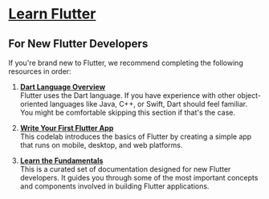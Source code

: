 # [Learn Flutter](https://docs.flutter.dev/get-started/learn-flutter)

## For New Flutter Developers

If you're brand new to Flutter, we recommend completing the following resources in order:

1. **[Dart Language Overview](https://dart.dev/overview)**  
   Flutter uses the Dart language. If you have experience with other object-oriented languages like Java, C++, or Swift, Dart should feel familiar. You might be comfortable skipping this section if that's the case.

2. **[Write Your First Flutter App](https://docs.flutter.dev/get-started/codelab)**  
   This codelab introduces the basics of Flutter by creating a simple app that runs on mobile, desktop, and web platforms.

3. **[Learn the Fundamentals](https://docs.flutter.dev/get-started/fundamentals)**  
   This is a curated set of documentation designed for new Flutter developers. It guides you through some of the most important concepts and components involved in building Flutter applications.
